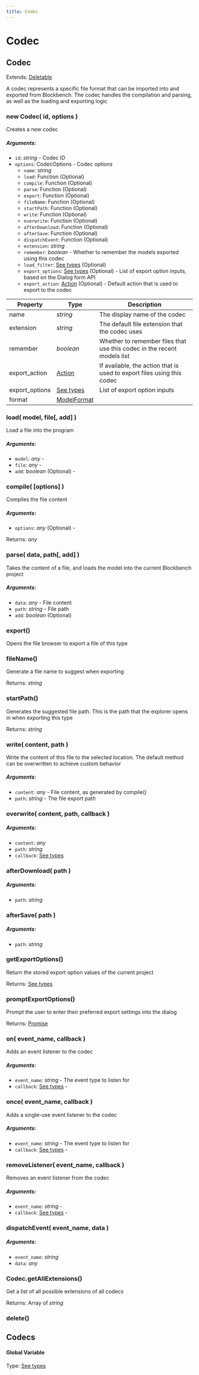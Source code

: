 ```yaml
---
title: Codec
---
```


# Codec
## Codec
Extends: [Deletable](misc#deletable)

A codec represents a specific file format that can be imported into and exported from Blockbench. The codec handles the compilation and parsing, as well as the loading and exporting logic

### new Codec( id, options )
Creates a new codec

##### Arguments:
* `id`: *string* - Codec ID
* `options`: CodecOptions - Codec options
	* `name`: *string*
	* `load`: Function (Optional)
	* `compile`: Function (Optional)
	* `parse`: Function (Optional)
	* `export`: Function (Optional)
	* `fileName`: Function (Optional)
	* `startPath`: Function (Optional)
	* `write`: Function (Optional)
	* `overwrite`: Function (Optional)
	* `afterDownload`: Function (Optional)
	* `afterSave`: Function (Optional)
	* `dispatchEvent`: Function (Optional)
	* `extension`: *string*
	* `remember`: *boolean* - Whether to remember the models exported using this codec
	* `load_filter`: [See types](https://github.com/JannisX11/blockbench-types/blob/4306e32/types/codec.d.ts#L25) (Optional)
	* `export_options`: [See types](https://github.com/JannisX11/blockbench-types/blob/4306e32/types/codec.d.ts#L33) (Optional) - List of export option inputs, based on the Dialog form API
	* `export_action`: [Action](action#action-1) (Optional) - Default action that is used to export to the codec


| Property | Type | Description |
| -------- | ---- | ----------- |
| name | *string* | The display name of the codec |
| extension | *string* | The default file extension that the codec uses |
| remember | *boolean* | Whether to remember files that use this codec in the recent models list |
| export_action | [Action](action#action-1) | If available, the action that is used to export files using this codec |
| export_options | [See types](https://github.com/JannisX11/blockbench-types/blob/4306e32/types/codec.d.ts#L142) | List of export option inputs |
| format | [ModelFormat](format#modelformat) |  |

### load( model, file[, add] )
Load a file into the program

##### Arguments:
* `model`: *any* -
* `file`: *any* -
* `add`: *boolean* (Optional) -


### compile( [options] )
Compiles the file content

##### Arguments:
* `options`: *any* (Optional) -

Returns: *any*

### parse( data, path[, add] )
Takes the content of a file, and loads the model into the current Blockbench project

##### Arguments:
* `data`: *any* - File content
* `path`: *string* - File path
* `add`: *boolean* (Optional)


### export()
Opens the file browser to export a file of this type



### fileName()
Generate a file name to suggest when exporting


Returns: *string*

### startPath()
Generates the suggested file path. This is the path that the explorer opens in when exporting this type


Returns: *string*

### write( content, path )
Write the content of this file to the selected location. The default method can be overwritten to achieve custom behavior

##### Arguments:
* `content`: *any* - File content, as generated by compile()
* `path`: *string* - The file export path


### overwrite( content, path, callback )
##### Arguments:
* `content`: *any*
* `path`: *string*
* `callback`: [See types](https://github.com/JannisX11/blockbench-types/blob/4306e32/types/codec.d.ts#L89)


### afterDownload( path )
##### Arguments:
* `path`: *string*


### afterSave( path )
##### Arguments:
* `path`: *string*


### getExportOptions()
Return the stored export option values of the current project


Returns: [See types](https://github.com/JannisX11/blockbench-types/blob/4306e32/types/codec.d.ts#L96)

### promptExportOptions()
Prompt the user to enter their preferred export settings into the dialog


Returns: [Promise](#Promise)

### on( event_name, callback )
Adds an event listener to the codec

##### Arguments:
* `event_name`: *string* - The event type to listen for
* `callback`: [See types](https://github.com/JannisX11/blockbench-types/blob/4306e32/types/codec.d.ts#L107) -


### once( event_name, callback )
Adds a single-use event listener to the codec

##### Arguments:
* `event_name`: *string* - The event type to listen for
* `callback`: [See types](https://github.com/JannisX11/blockbench-types/blob/4306e32/types/codec.d.ts#L113) -


### removeListener( event_name, callback )
Removes an event listener from the codec

##### Arguments:
* `event_name`: *string* -
* `callback`: [See types](https://github.com/JannisX11/blockbench-types/blob/4306e32/types/codec.d.ts#L119) -


### dispatchEvent( event_name, data )
##### Arguments:
* `event_name`: *string*
* `data`: *any*


### Codec.getAllExtensions()
Get a list of all possible extensions of all codecs


Returns: Array of *string*

### delete()



## Codecs
#### Global Variable

Type: [See types](https://github.com/JannisX11/blockbench-types/blob/4306e32/types/codec.d.ts#L154)

